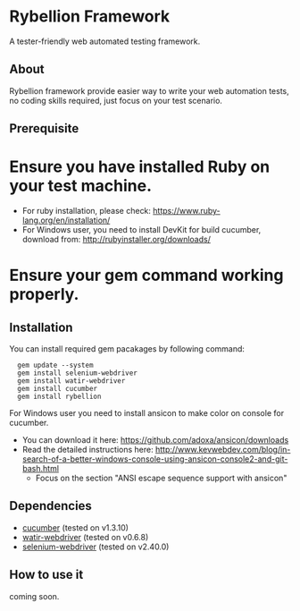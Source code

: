Rybellion Framework
===================
A tester-friendly web automated testing framework.

About
-----
Rybellion framework provide easier way to write your web automation tests, no coding skills required, just focus on your test scenario.

Prerequisite
------------
# Ensure you have installed Ruby on your test machine. 
* For ruby installation, please check: https://www.ruby-lang.org/en/installation/
* For Windows user, you need to install DevKit for build cucumber, download from: http://rubyinstaller.org/downloads/
# Ensure your gem command working properly.


Installation
------------
You can install required gem pacakages by following command:
```
  gem update --system
  gem install selenium-webdriver
  gem install watir-webdriver
  gem install cucumber
  gem install rybellion
```
For Windows user you need to install ansicon to make color on console for cucumber.
* You can download it here: https://github.com/adoxa/ansicon/downloads
* Read the detailed instructions here: http://www.kevwebdev.com/blog/in-search-of-a-better-windows-console-using-ansicon-console2-and-git-bash.html
    + Focus on the section "ANSI escape sequence support with ansicon"

Dependencies
------------
* [cucumber](http://rubygems.org/gems/cucumber) (tested on v1.3.10)
* [watir-webdriver](http://rubygems.org/gems/watir-webdriver) (tested on v0.6.8)
* [selenium-webdriver](http://rubygems.org/gems/selenium-webdriver) (tested on v2.40.0)

How to use it
-------------
coming soon.
